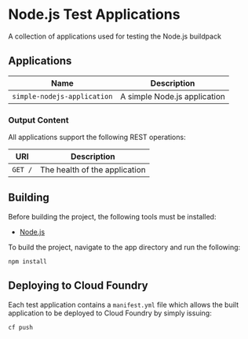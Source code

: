 # Node.js Test Applications

A collection of applications used for testing the Node.js buildpack

## Applications

| Name | Description
| ---- | -----------
| `simple-nodejs-application` | A simple Node.js application

### Output Content

All applications support the following REST operations:

| URI | Description
| --- | -----------
| `GET /` | The health of the application

## Building

Before building the project, the following tools must be installed:

* [Node.js](https://nodejs.org/en/download/)

To build the project, navigate to the app directory and run the following:

```
npm install
```

## Deploying to Cloud Foundry

Each test application contains a `manifest.yml` file which allows the built application to be deployed to Cloud Foundry by simply issuing:

```
cf push
```
